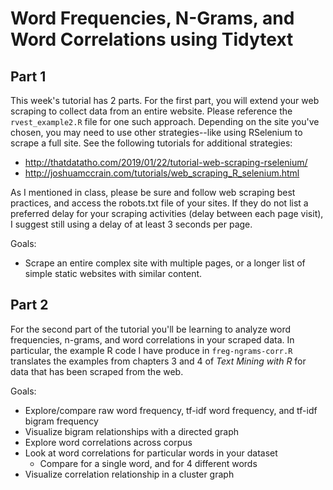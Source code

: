 # Word Frequencies, N-Grams, and Word Correlations using Tidytext

## Part 1
This week's tutorial has 2 parts. For the first part, you will extend your web scraping to collect data from an entire website. Please reference the `rvest_example2.R` file for one such approach. Depending on the site you've chosen, you may need to use other strategies--like using RSelenium to scrape a full site. See the following tutorials for additional strategies:
- <http://thatdatatho.com/2019/01/22/tutorial-web-scraping-rselenium/>
- <http://joshuamccrain.com/tutorials/web_scraping_R_selenium.html>  

As I mentioned in class, please be sure and follow web scraping best practices, and access the robots.txt file of your sites. If they do not list a preferred delay for your scraping activities (delay between each page visit), I suggest still using a delay of at least 3 seconds per page.

Goals:
- Scrape an entire complex site with multiple pages, or a longer list of simple static websites with similar content.

## Part 2
For the second part of the tutorial you'll be learning to analyze word frequencies, n-grams, and word correlations in your scraped data. In particular, the example R code I have produce in `freg-ngrams-corr.R` translates the examples from chapters 3 and 4 of *Text Mining with R* for data that has been scraped from the web.


Goals:
- Explore/compare raw word frequency, tf-idf word frequency, and tf-idf bigram frequency
- Visualize bigram relationships with a directed graph
- Explore word correlations across corpus
- Look at word correlations for particular words in your dataset
  - Compare for a single word, and for 4 different words
- Visualize correlation relationship in a cluster graph
